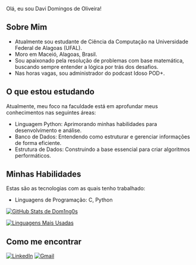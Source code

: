 Olá, eu sou Davi Domingos de Oliveira!

## Sobre Mim

*   Atualmente sou estudante de Ciência da Computação na Universidade Federal de Alagoas (UFAL).
*   Moro em Maceió, Alagoas, Brasil.
*   Sou apaixonado pela resolução de problemas com base matemática, buscando sempre entender a lógica por trás dos desafios.
*   Nas horas vagas, sou administrador do podcast Idoso POD+.

## O que estou estudando

Atualmente, meu foco na faculdade está em aprofundar meus conhecimentos nas seguintes áreas:

*   Linguagem Python: Aprimorando minhas habilidades para desenvolvimento e análise.
*   Banco de Dados: Entendendo como estruturar e gerenciar informações de forma eficiente.
*   Estrutura de Dados: Construindo a base essencial para criar algoritmos performáticos.

## Minhas Habilidades

Estas são as tecnologias com as quais tenho trabalhado:

*   Linguagens de Programação: C, Python

[![GitHub Stats de Dom1ng0s](https://github-readme-stats.vercel.app/api?username=Dom1ng0s&show_icons=true&theme=tokyonight)](https://github.com/anuraghazra/github-readme-stats)

[![Linguagens Mais Usadas](https://github-readme-stats.vercel.app/api/top-langs/?username=Dom1ng0s&layout=compact&theme=tokyonight)](https://github.com/anuraghazra/github-readme-stats)



## Como me encontrar

[![LinkedIn](https://img.shields.io/badge/LinkedIn-0077B5?style=for-the-badge&logo=linkedin&logoColor=white)](https://www.linkedin.com/in/davidomingosdeoliveira/)
[![Gmail](https://img.shields.io/badge/Gmail-D14836?style=for-the-badge&logo=gmail&logoColor=white)](mailto:odomingosdavi@gmail.com)


